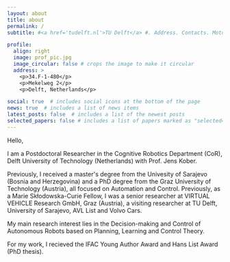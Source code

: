 ```yaml
---
layout: about
title: about
permalink: /
subtitle: #<a href='tudelft.nl'>TU Delft</a> #. Address. Contacts. Moto. Etc.

profile:
  align: right
  image: prof_pic.jpg
  image_circular: false # crops the image to make it circular
  address: >
    <p>34.F-1-480</p>
    <p>Mekelweg 2</p>
    <p>Delft, Netherlands</p>

social: true  # includes social icons at the bottom of the page
news: true  # includes a list of news items
latest_posts: false  # includes a list of the newest posts
selected_papers: false # includes a list of papers marked as "selected={true}"
---
```

Hello,

I am a Postdoctoral Researcher in the Cognitive Robotics Department (CoR), Delft University of Technology (Netherlands) with Prof. Jens Kober. 

Previously, I received a master's degree from the Univesity of Sarajevo (Bosnia and Herzegovina) and a PhD degree from the Graz University of Technology (Austria), all focused on Automation and Control. Previously, as a Marie Skłodowska-Curie Fellow, I was a senior researcher at VIRTUAL VEHICLE Research GmbH, Graz (Austria), a visiting researcher at TU Delft, University of Sarajevo, AVL List and Volvo Cars.

My main research interest lies in the Decision-making and Control of Autonomous Robots based on Planning, Learning and Control Theory. 

For my work, I recieved the IFAC Young Author Award and Hans List Award (PhD thesis).

<!--Write your biography here. Tell the world about yourself. Link to your favorite [subreddit](http://reddit.com). You can put a picture in, too. The code is already in, just name your picture `prof_pic.jpg` and put it in the `img/` folder.

Put your address / P.O. box / other info right below your picture. You can also disable any of these elements by editing `profile` property of the YAML header of your `_pages/about.md`. Edit `_bibliography/papers.bib` and Jekyll will render your [publications page](/al-folio/publications/) automatically.

Link to your social media connections, too. This theme is set up to use [Font Awesome icons](http://fortawesome.github.io/Font-Awesome/) and [Academicons](https://jpswalsh.github.io/academicons/), like the ones below. Add your Facebook, Twitter, LinkedIn, Google Scholar, or just disable all of them.
-->